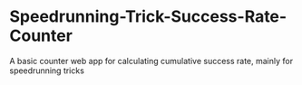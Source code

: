 # Speedrunning-Trick-Success-Rate-Counter
A basic counter web app for calculating cumulative success rate, mainly for speedrunning tricks
